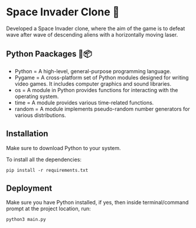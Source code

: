 # Space Invader Clone 👾

Developed a Space Invader clone, where the aim of the game is to defeat wave after wave of descending aliens with a horizontally moving laser.

## Python Paackages 🐍📦

- Python = A high-level, general-purpose programming language.
- Pygame = A cross-platform set of Python modules designed for writing video games. It includes computer graphics and sound libraries.
- os = A module in Python provides functions for interacting with the operating system.
- time = A module provides various time-related functions.
- random = A module implements pseudo-random number generators for various distributions. 

## Installation

Make sure to download Python to your system.

To install all the dependencies:

`pip install -r requirements.txt`

## Deployment

Make sure you have Python installed, if yes, then inside terminal/command prompt at the project location, run:

`python3 main.py`
